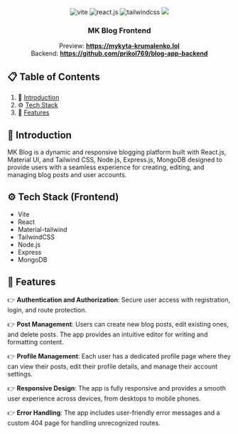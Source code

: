 <div align="center">
  <div>
   <img src="https://img.shields.io/badge/-Vite-black?style=for-the-badge&logoColor=white&logo=vite&color=646CFF" alt="vite" />
       <img src="https://img.shields.io/badge/-React_JS-black?style=for-the-badge&logoColor=white&logo=react&color=61DAFB" alt="react.js" />
    <img src="https://img.shields.io/badge/-Tailwind_CSS-black?style=for-the-badge&logoColor=white&logo=tailwindcss&color=06B6D4" alt="tailwindcss" />
     <img src="https://img.shields.io/badge/Material%20UI-007FFF?style=for-the-badge&logo=mui&logoColor=white" />
  </div>

  <h3 align="center">MK Blog Frontend</h3>

   <div align="center">
     Preview: <a href="https://mykyta-krumalenko.lol" target="_blank"><b>https://mykyta-krumalenko.lol</b></a>
    </div>
    <div align="center">
      Backend: <a href="https://github.com/prikol769/blog-app-backend" target="_blank"><b>https://github.com/prikol769/blog-app-backend</b></a>
    </div>

</div>

## 📋 <a name="table">Table of Contents</a>

1. 🤖 [Introduction](#introduction)
2. ⚙️ [Tech Stack](#tech-stack)
3. 🔋 [Features](#features)

## <a name="introduction">🤖 Introduction</a>

MK Blog is a dynamic and responsive blogging platform built with React.js, Material UI, and Tailwind CSS, Node.js, Express.js, MongoDB designed to provide users with a seamless experience for creating, editing, and managing blog posts and user accounts.

## <a name="tech-stack">⚙️ Tech Stack (Frontend)</a>

- Vite
- React
- Material-tailwind
- TailwindCSS
- Node.js
- Express
- MongoDB

## <a name="features">🔋 Features</a>

👉 **Authentication and Authorization**: Secure user access with registration, login, and route protection.

👉 **Post Management**: Users can create new blog posts, edit existing ones, and delete posts. The app provides an intuitive editor for writing and formatting content.

👉 **Profile Management**: Each user has a dedicated profile page where they can view their posts, edit their profile details, and manage their account settings.

👉 **Responsive Design**: The app is fully responsive and provides a smooth user experience across devices, from desktops to mobile phones.

👉 **Error Handling**: The app includes user-friendly error messages and a custom 404 page for handling unrecognized routes.
